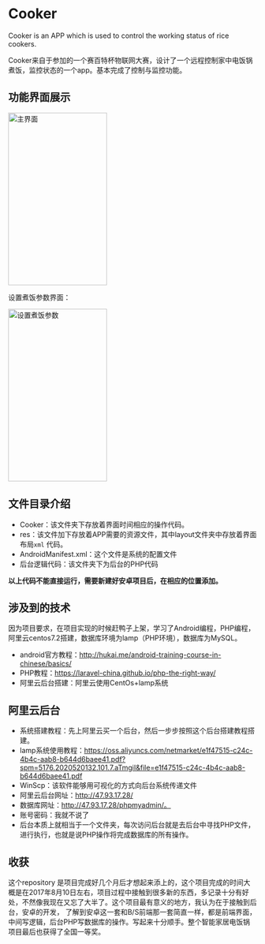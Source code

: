 Cooker
======

Cooker is an APP  which is used to control the working status of rice cookers.

Cooker来自于参加的一个赛百特杯物联网大赛，设计了一个远程控制家中电饭锅煮饭，监控状态的一个app。基本完成了控制与监控功能。

功能界面展示
------

 <img src="https://github.com/WenHui-Zhou/Images-repository/blob/master/CookerImage/72135480710912143.jpg" width = "200" height = "350" alt="主界面" align="center" />

设置煮饭参数界面：

 <img src="https://github.com/WenHui-Zhou/Images-repository/blob/master/CookerImage/216958659597325522.jpg" width = "200" height = "350" alt="设置煮饭参数" align="center" />

文件目录介绍
------

 - Cooker：该文件夹下存放着界面时间相应的操作代码。
 - res：该文件加下存放着APP需要的资源文件，其中layout文件夹中存放着界面布局`xml` 代码。
 - AndroidManifest.xml：这个文件是系统的配置文件
 - 后台逻辑代码：该文件夹下为后台的PHP代码

**以上代码不能直接运行，需要新建好安卓项目后，在相应的位置添加。**

涉及到的技术
------

因为项目要求，在项目实现的时候赶鸭子上架，学习了Android编程，PHP编程，阿里云centos7.2搭建，数据库环境为lamp（PHP环境），数据库为MySQL。

 - android官方教程：http://hukai.me/android-training-course-in-chinese/basics/
 - PHP教程：https://laravel-china.github.io/php-the-right-way/
 - 阿里云后台搭建：阿里云使用CentOs+lamp系统

阿里云后台
-----

 -  系统搭建教程：先上阿里云买一个后台，然后一步步按照这个后台搭建教程搭建。
 - lamp系统使用教程：https://oss.aliyuncs.com/netmarket/e1f47515-c24c-4b4c-aab8-b644d6baee41.pdf?spm=5176.2020520132.101.7.aTmgiI&file=e1f47515-c24c-4b4c-aab8-b644d6baee41.pdf
 - WinScp：该软件能够用可视化的方式向后台系统传递文件
 - 阿里云后台网址：http://47.93.17.28/
 - 数据库网址：http://47.93.17.28/phpmyadmin/。
 - 账号密码：我就不说了
 - 后台本质上就相当于一个文件夹，每次访问后台就是去后台中寻找PHP文件，进行执行，也就是说PHP操作将完成数据库的所有操作。


收获
--
这个repository 是项目完成好几个月后才想起来添上的，这个项目完成的时间大概是在2017年8月10日左右，项目过程中接触到很多新的东西，多记录十分有好处，不然像我现在又忘了大半了。这个项目最有意义的地方，我认为在于接触到后台，安卓的开发， 了解到安卓这一套和B/S前端那一套简直一样，都是前端界面，中间写逻辑，后台PHP写数据库的操作。写起来十分顺手。整个智能家居电饭锅项目最后也获得了全国一等奖。
